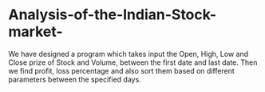 # Analysis-of-the-Indian-Stock-market-
We have designed a program which takes input the Open, High, Low and Close prize of Stock and Volume, between the first date and last date. Then we find profit, loss percentage and also sort them based on different parameters between the specified days.
